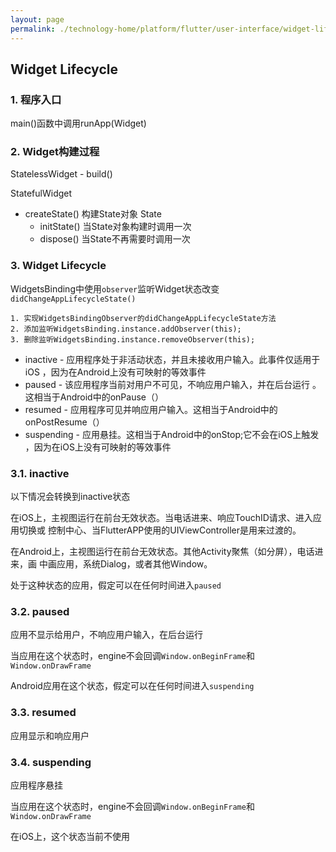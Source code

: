 ```yaml
---
layout: page
permalink: ./technology-home/platform/flutter/user-interface/widget-lifecycle
---
```


## Widget Lifecycle

### 1. 程序入口
main()函数中调用runApp(Widget)

### 2. Widget构建过程
StatelessWidget - build()

StatefulWidget
- createState() 构建State对象
  State
  - initState() 当State对象构建时调用一次
  - dispose() 当State不再需要时调用一次

### 3. Widget Lifecycle
WidgetsBinding中使用`observer`监听Widget状态改变`didChangeAppLifecycleState()`

    1. 实现WidgetsBindingObserver的didChangeAppLifecycleState方法
    2. 添加监听WidgetsBinding.instance.addObserver(this);
    3. 删除监听WidgetsBinding.instance.removeObserver(this);

* inactive - 应用程序处于非活动状态，并且未接收用户输入。此事件仅适用于iOS
    ，因为在Android上没有可映射的等效事件
* paused - 该应用程序当前对用户不可见，不响应用户输入，并在后台运行
    。这相当于Android中的onPause（）
* resumed - 应用程序可见并响应用户输入。这相当于Android中的onPostResume（）
* suspending - 应用悬挂。这相当于Android中的onStop;它不会在iOS上触发
    ，因为在iOS上没有可映射的等效事件

### 3.1. inactive
以下情况会转换到inactive状态

在iOS上，主视图运行在前台无效状态。当电话进来、响应TouchID请求、进入应用切换或
控制中心、当FlutterAPP使用的UIViewController是用来过渡的。

在Android上，主视图运行在前台无效状态。其他Activity聚焦（如分屏），电话进来，画
中画应用，系统Dialog，或者其他Window。

处于这种状态的应用，假定可以在任何时间进入`paused`

### 3.2. paused
应用不显示给用户，不响应用户输入，在后台运行

当应用在这个状态时，engine不会回调`Window.onBeginFrame`和`Window.onDrawFrame`

Android应用在这个状态，假定可以在任何时间进入`suspending`

### 3.3. resumed
应用显示和响应用户

### 3.4. suspending
应用程序悬挂

当应用在这个状态时，engine不会回调`Window.onBeginFrame`和`Window.onDrawFrame`

在iOS上，这个状态当前不使用
